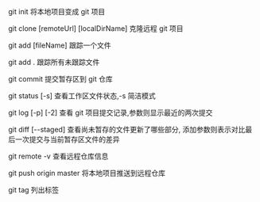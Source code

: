 git init 将本地项目变成 git 项目

git clone [remoteUrl] [localDirName] 克隆远程 git 项目

git add [fileName] 跟踪一个文件

git add . 跟踪所有未跟踪文件

git commit 提交暂存区到 git 仓库

git status [-s] 查看工作区文件状态,-s 简洁模式

git log [-p] [-2] 查看 git 项目提交记录,参数则显示最近的两次提交

git diff [--staged] 查看尚未暂存的文件更新了哪些部分, 添加参数则表示对比最后一次提交与当前暂存区文件的差异

git remote -v 查看远程仓库信息

git push origin master 将本地项目推送到远程仓库

git tag 列出标签
